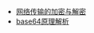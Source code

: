 - [网络传输的加密与解密](http://blog.csdn.net/xuyiii/article/details/50259267)
- [base64原理解析](http://blog.csdn.net/wodeyuer125/article/details/45150223)
